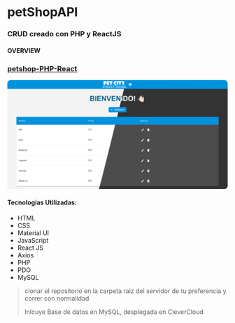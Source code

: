 # petShopAPI
### **CRUD** creado con **PHP** y **ReactJS**

#### OVERVIEW
### [petshop-PHP-React](https://petshop-php-react.herokuapp.com/index.html)
<p align="center" max-width="300px"><img src="https://github.com/Jeyther/petShopAPI/blob/master/overview.png"></p>

#### Tecnologías Utilizadas:
- HTML
- CSS
- Material UI
- JavaScript
- React JS
- Axios
- PHP
- PDO
- MySQL

> clonar el repositorio en la carpeta raiz del servidor de tu preferencia y correr con normalidad
> 
> Inlcuye Base de datos en MySQL, desplegada en CleverCloud 


